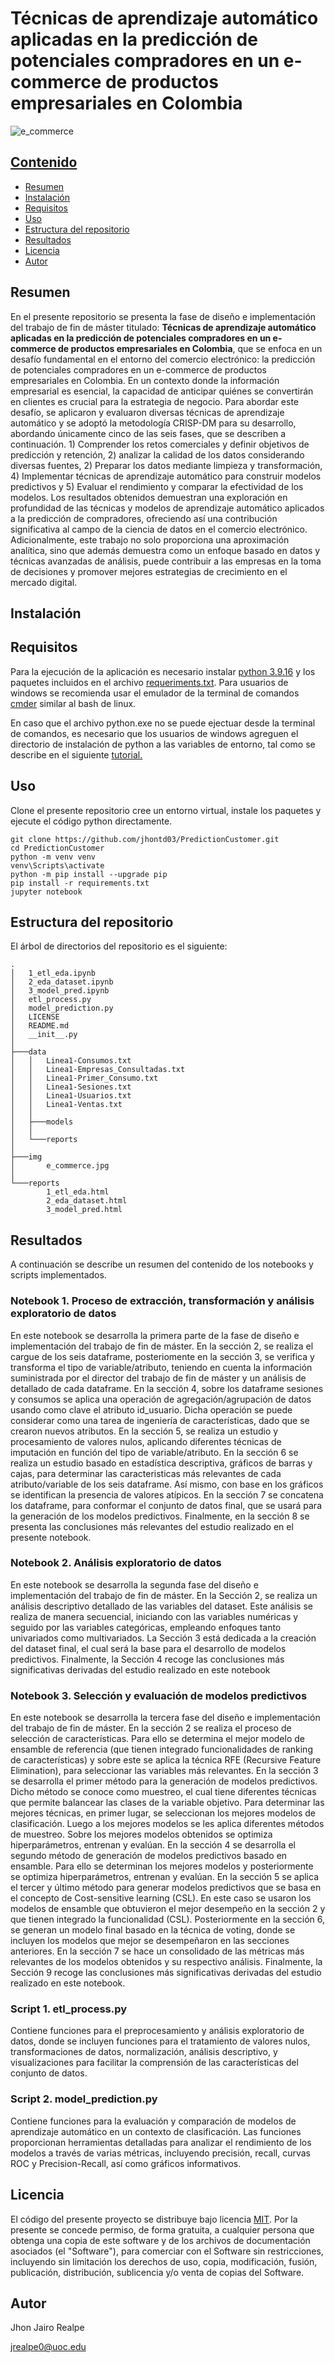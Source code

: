 
# Técnicas de aprendizaje automático aplicadas en la predicción de potenciales compradores en un e-commerce de productos empresariales en Colombia

![e_commerce](https://github.com/jhontd03/PredictionCustomer/blob/master/img/e_commerce.jpg)

## [Contenido](#Contenido)

- [Resumen](#Resumen)
- [Instalación](#Instalación)
- [Requisitos](#Requisitos)
- [Uso](#Uso)
- [Estructura del repositorio](#Estructura-del-repositorio)
- [Resultados](#Resultados)
- [Licencia](#Licencia)
- [Autor](#Autor)

## Resumen

En el presente repositorio se presenta la fase de diseño e implementación del trabajo de fin de máster titulado: **Técnicas de aprendizaje automático aplicadas en la predicción de potenciales compradores en un e-commerce de productos empresariales en Colombia**, que se enfoca en un desafío fundamental en el entorno del comercio electrónico: la predicción de potenciales compradores en un e-commerce de productos empresariales en Colombia. En un contexto donde la información empresarial es esencial, la capacidad de anticipar quiénes se convertirán en clientes es crucial para la estrategia de negocio.
Para abordar este desafío, se aplicaron y evaluaron diversas técnicas de aprendizaje automático y se adoptó la metodología CRISP-DM para su desarrollo, abordando únicamente cinco de las seis fases, que se describen a continuación. 1) Comprender los retos comerciales y definir objetivos de predicción y retención, 2) analizar la calidad de los datos considerando diversas fuentes, 2) Preparar los datos mediante limpieza y transformación, 4) Implementar técnicas de aprendizaje automático para construir modelos predictivos y 5) Evaluar el rendimiento y comparar la efectividad de los modelos.
Los resultados obtenidos demuestran una exploración en profundidad de las técnicas y modelos de aprendizaje automático aplicados a la predicción de compradores, ofreciendo así una contribución significativa al campo de la ciencia de datos en el comercio electrónico. Adicionalmente, este trabajo no solo proporciona una aproximación analítica, sino que además demuestra como un enfoque basado en datos y técnicas avanzadas de análisis, puede contribuir a las empresas en la toma de decisiones y promover mejores estrategias de crecimiento en el mercado digital.

## Instalación

## Requisitos

Para la ejecución de la aplicación es necesario instalar  [python 3.9.16](https://www.python.org/downloads/release/python-3916/) y los paquetes incluidos en el archivo [requeriments.txt](https://github.com/jhontd03/accidentapp/blob/master/requirements.txt). 
Para usuarios de windows se recomienda usar el emulador de la terminal de comandos [cmder](https://cmder.app/)  similar al bash de linux. 

En caso que el archivo python.exe no se puede ejectuar desde la terminal de comandos, es necesario que los usuarios de windows agreguen el directorio de instalación de python a las variables de entorno, tal como se describe
en el siguiente [tutorial.](https://realpython.com/add-python-to-path/)

## Uso

Clone el presente repositorio cree un entorno virtual, instale los paquetes y ejecute el código python directamente.

```
git clone https://github.com/jhontd03/PredictionCustomer.git
cd PredictionCustomer
python -m venv venv
venv\Scripts\activate
python -m pip install --upgrade pip
pip install -r requirements.txt
jupyter notebook
```

## Estructura del repositorio

El árbol de directorios del repositorio es el siguiente:
```
.
│   1_etl_eda.ipynb
│   2_eda_dataset.ipynb
│   3_model_pred.ipynb
│   etl_process.py
│   model_prediction.py
│   LICENSE
│   README.md
│   __init__.py
│
├───data
│   │   Linea1-Consumos.txt
│   │   Linea1-Empresas_Consultadas.txt
│   │   Linea1-Primer_Consumo.txt
│   │   Linea1-Sesiones.txt
│   │   Linea1-Usuarios.txt
│   │   Linea1-Ventas.txt
│   │
│   ├───models
│   │   
│   └───reports
│
├───img
│       e_commerce.jpg
│
└───reports
        1_etl_eda.html
        2_eda_dataset.html
        3_model_pred.html

```
## Resultados

A continuación se describe un resumen del contenido de los notebooks y scripts implementados.

### Notebook 1. Proceso de extracción, transformación y análisis exploratorio de datos

En este notebook se desarrolla la primera parte de la fase de diseño e implementación del trabajo de fin de máster. En la sección 2, se realiza el cargue de los seis dataframe, posteriomente en la sección 3, se verifica y transforma el tipo de variable/atributo, teniendo en cuenta la información suministrada por el director del trabajo de fin de máster y un análisis de detallado de cada dataframe. En la sección 4, sobre los dataframe sesiones y consumos se aplica una operación de agregación/agrupación de datos usando como clave el atributo id_usuario. Dicha operación se puede considerar como una tarea de ingeniería de características, dado que se crearon nuevos atributos. En la sección 5, se realiza un estudio y procesamiento de valores nulos, aplicando diferentes técnicas de imputación en función del tipo de variable/atributo. En la sección 6 se realiza un estudio basado en estadística descriptiva, gráficos de barras y cajas, para determinar las caracteristicas más relevantes de cada atributo/variable de los seis dataframe. Así mismo, con base en los gráficos se identifican la presencia de valores atípicos. En la sección 7 se concatena los dataframe, para conformar el conjunto de datos final, que se usará para la generación de los modelos predictivos. Finalmente, en la sección 8 se presenta las conclusiones más relevantes del estudio realizado en el presente notebook.

### Notebook 2. Análisis exploratorio de datos

En este notebook se desarrolla la segunda fase del diseño e implementación del trabajo de fin de máster. En la Sección 2, se realiza un análisis descriptivo detallado de las variables del dataset. Este análisis se realiza de manera secuencial, iniciando con las variables numéricas y seguido por las variables categóricas, empleando enfoques tanto univariados como multivariados. La Sección 3 está dedicada a la creación del dataset final, el cual será la base para el desarrollo de modelos predictivos. Finalmente, la Sección 4 recoge las conclusiones más significativas derivadas del estudio realizado en este notebook

### Notebook 3. Selección y evaluación de modelos predictivos

En este notebook se desarrolla la tercera fase del diseño e implementación del trabajo de fin de máster. En la sección 2 se realiza el proceso de selección de características. Para ello se determina el mejor modelo de ensamble de referencia (que tienen integrado funcionalidades de ranking de características) y sobre este se aplica la técnica RFE (Recursive Feature Elimination), para seleccionar las variables más relevantes. En la sección 3 se desarrolla el primer método para la generación de modelos predictivos. Dicho método se conoce como muestreo, el cual tiene diferentes técnicas que permite balancear las clases de la variable objetivo. Para determinar las mejores técnicas, en primer lugar, se seleccionan los mejores modelos de clasificación. Luego a los mejores modelos se les aplica diferentes métodos de muestreo. Sobre los mejores modelos obtenidos se optimiza hiperparámetros, entrenan y evalúan. En la sección 4 se desarrolla el segundo método de generación de modelos predictivos basado en ensamble. Para ello se determinan los mejores modelos y posteriormente se optimiza hiperparámetros, entrenan y evalúan. En la sección 5 se aplica el tercer y último método para generar modelos predictivos que se basa en el concepto de Cost-sensitive learning (CSL). En este caso se usaron los modelos de ensamble que obtuvieron el mejor desempeño en la sección 2 y que tienen integrado la funcionalidad (CSL). Posteriormente en la sección 6, se generan un modelo final basado en la técnica de voting, donde se incluyen los modelos que mejor se desempeñaron en las secciones anteriores. En la sección 7 se hace un consolidado de las métricas más relevantes de los modelos obtenidos y su respectivo análisis. Finalmente, la Sección 9 recoge las conclusiones más significativas derivadas del estudio realizado en este notebook.

### Script 1. etl_process.py

Contiene funciones para el preprocesamiento y análisis exploratorio de datos, donde se incluyen funciones para el tratamiento de valores nulos, transformaciones de datos, normalización,
análisis descriptivo, y visualizaciones para facilitar la comprensión de las características  del conjunto de datos.

### Script 2. model_prediction.py

Contiene funciones para la evaluación y comparación de modelos de aprendizaje automático en un contexto de clasificación. Las funciones proporcionan herramientas detalladas para analizar el rendimiento de los modelos a través de varias métricas, incluyendo precisión, recall, curvas ROC y Precision-Recall, así como gráficos informativos.

## Licencia

El código del presente proyecto se distribuye bajo licencia [MIT](https://github.com/jhontd03/PredictionCustomer/blob/master/LICENSE). Por la presente se concede permiso, de forma gratuita, a cualquier persona que obtenga una copia de este software y de los archivos de documentación asociados (el "Software"), para comerciar con el Software sin restricciones, incluyendo sin limitación los derechos de uso, copia, modificación, fusión, publicación, distribución, sublicencia y/o venta de copias del Software.

## Autor

Jhon Jairo Realpe

jrealpe0@uoc.edu